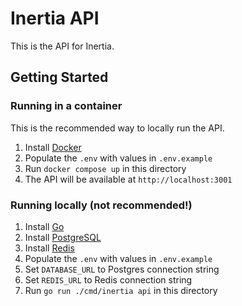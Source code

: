 # Inertia API

This is the API for Inertia.

## Getting Started

### Running in a container

This is the recommended way to locally run the API.

1. Install [Docker](https://docs.docker.com/get-docker/)
2. Populate the `.env` with values in `.env.example`
3. Run `docker compose up` in this directory
4. The API will be available at `http://localhost:3001`

### Running locally (not recommended!)

1. Install [Go](https://golang.org/doc/install)
2. Install [PostgreSQL](https://www.postgresql.org/download/)
3. Install [Redis](https://redis.io/download)
4. Populate the `.env` with values in `.env.example`
5. Set `DATABASE_URL` to Postgres connection string
6. Set `REDIS_URL` to Redis connection string
7. Run `go run ./cmd/inertia api` in this directory